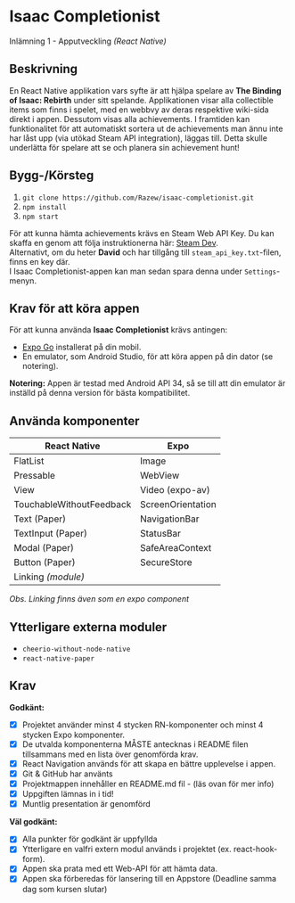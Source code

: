 # Isaac Completionist

Inlämning 1 - Apputveckling _(React Native)_

## Beskrivning

En React Native applikation vars syfte är att hjälpa spelare av **The Binding of Isaac: Rebirth** under sitt spelande.
Applikationen visar alla collectible items som finns i spelet, med en webbvy av deras respektive wiki-sida direkt i appen. Dessutom visas alla achievements.
I framtiden kan funktionalitet för att automatiskt sortera ut de achievements man ännu inte har låst upp (via utökad Steam API integration), läggas till. Detta skulle underlätta för spelare att se och planera sin achievement hunt!

## Bygg-/Körsteg

1. `git clone https://github.com/Razew/isaac-completionist.git`
2. `npm install`
3. `npm start`

För att kunna hämta achievements krävs en Steam Web API Key. Du kan skaffa en genom att följa instruktionerna här: [Steam Dev](https://steamcommunity.com/dev). </br>
Alternativt, om du heter **David** och har tillgång till `steam_api_key.txt`-filen, finns en key där. </br>
I Isaac Completionist-appen kan man sedan spara denna under `Settings`-menyn.

## Krav för att köra appen

För att kunna använda **Isaac Completionist** krävs antingen:

- [Expo Go](https://expo.dev/client) installerat på din mobil.
- En emulator, som Android Studio, för att köra appen på din dator (se notering).

**Notering:** Appen är testad med Android API 34, så se till att din emulator är inställd på denna version för bästa kompatibilitet.

## Använda komponenter

| React Native             | Expo              |
| ------------------------ | ----------------- |
| FlatList                 | Image             |
| Pressable                | WebView           |
| View                     | Video (expo-av)   |
| TouchableWithoutFeedback | ScreenOrientation |
| Text (Paper)             | NavigationBar     |
| TextInput (Paper)        | StatusBar         |
| Modal (Paper)            | SafeAreaContext   |
| Button (Paper)           | SecureStore       |
| Linking _(module)_       |                   |

_Obs. Linking finns även som en expo component_

## Ytterligare externa moduler

- `cheerio-without-node-native`
- `react-native-paper`

## Krav

**Godkänt:**

- [x] Projektet använder minst 4 stycken RN-komponenter och minst 4 stycken Expo
      komponenter.
- [x] De utvalda komponenterna MÅSTE antecknas i README filen tillsammans med en
      lista över genomförda krav.
- [x] React Navigation används för att skapa en bättre upplevelse i appen.
- [x] Git & GitHub har använts
- [x] Projektmappen innehåller en README.md fil - (läs ovan för mer info)
- [x] Uppgiften lämnas in i tid!
- [x] Muntlig presentation är genomförd

**Väl godkänt:**

- [x] Alla punkter för godkänt är uppfyllda
- [x] Ytterligare en valfri extern modul används i projektet (ex. react-hook-form).
- [x] Appen ska prata med ett Web-API för att hämta data.
- [x] Appen ska förberedas för lansering till en Appstore (Deadline samma dag som kursen
      slutar)

